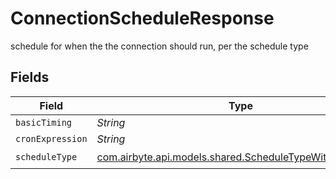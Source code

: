 # ConnectionScheduleResponse

schedule for when the the connection should run, per the schedule type


## Fields

| Field                                                                                                       | Type                                                                                                        | Required                                                                                                    | Description                                                                                                 |
| ----------------------------------------------------------------------------------------------------------- | ----------------------------------------------------------------------------------------------------------- | ----------------------------------------------------------------------------------------------------------- | ----------------------------------------------------------------------------------------------------------- |
| `basicTiming`                                                                                               | *String*                                                                                                    | :heavy_minus_sign:                                                                                          | N/A                                                                                                         |
| `cronExpression`                                                                                            | *String*                                                                                                    | :heavy_minus_sign:                                                                                          | N/A                                                                                                         |
| `scheduleType`                                                                                              | [com.airbyte.api.models.shared.ScheduleTypeWithBasicEnum](../../models/shared/ScheduleTypeWithBasicEnum.md) | :heavy_check_mark:                                                                                          | N/A                                                                                                         |